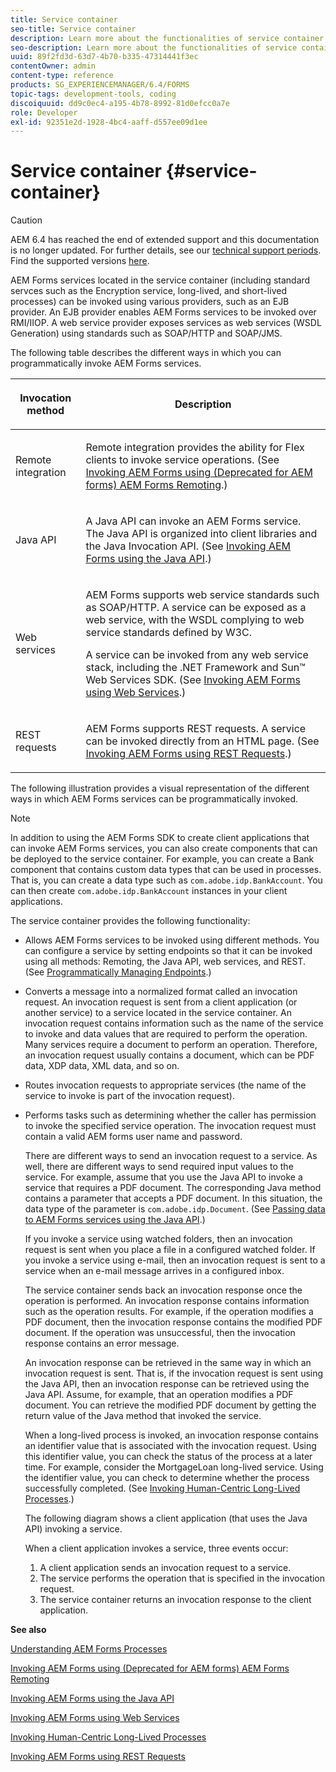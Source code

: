 ```yaml
---
title: Service container
seo-title: Service container
description: Learn more about the functionalities of service container. In addition, the article also describes the different ways in which you can programmatically invoke AEM Forms services.
seo-description: Learn more about the functionalities of service container. In addition, the article also describes the different ways in which you can programmatically invoke AEM Forms services.
uuid: 89f2fd3d-63d7-4b70-b335-47314441f3ec
contentOwner: admin
content-type: reference
products: SG_EXPERIENCEMANAGER/6.4/FORMS
topic-tags: development-tools, coding
discoiquuid: dd9c0ec4-a195-4b78-8992-81d0efcc0a7e
role: Developer
exl-id: 92351e2d-1928-4bc4-aaff-d557ee09d1ee
---
```

# Service container {#service-container}

>[!CAUTION]
>
>AEM 6.4 has reached the end of extended support and this documentation is no longer updated. For further details, see our [technical support periods](https://helpx.adobe.com/support/programs/eol-matrix.html). Find the supported versions [here](https://experienceleague.adobe.com/docs/).

AEM Forms services located in the service container (including standard servces such as the Encryption service, long-lived, and short-lived processes) can be invoked using various providers, such as an EJB provider. An EJB provider enables AEM Forms services to be invoked over RMI/IIOP. A web service provider exposes services as web services (WSDL Generation) using standards such as SOAP/HTTP and SOAP/JMS.

The following table describes the different ways in which you can programmatically invoke AEM Forms services. 

<table>
 <thead>
  <tr>
   <th><p>Invocation method</p></th> 
   <th><p>Description</p></th> 
  </tr> 
 </thead> 
 <tbody>
  <tr>
   <td><p>Remote integration</p></td> 
   <td><p>Remote integration provides the ability for Flex clients to invoke service operations. (See <a href="/help/forms/developing/invoking-aem-forms-using-remoting.md#invoking-aem-forms-using-remoting">Invoking AEM Forms using (Deprecated for AEM forms) AEM Forms Remoting</a>.)</p></td> 
  </tr> 
  <tr>
   <td><p>Java API</p></td> 
   <td><p>A Java API can invoke an AEM Forms service. The Java API is organized into client libraries and the Java Invocation API. (See <a href="/help/forms/developing/invoking-aem-forms-using-java.md#invoking-aem-forms-using-the-java-api">Invoking AEM Forms using the Java API</a>.)</p></td> 
  </tr> 
  <tr>
   <td><p>Web services</p></td> 
   <td><p>AEM Forms supports web service standards such as SOAP/HTTP. A service can be exposed as a web service, with the WSDL complying to web service standards defined by W3C.</p><p>A service can be invoked from any web service stack, including the .NET Framework and Sun™ Web Services SDK. (See <a href="/help/forms/developing/invoking-aem-forms-using-web.md#invoking-aem-forms-using-web-services">Invoking AEM Forms using Web Services</a>.)</p></td> 
  </tr> 
  <tr>
   <td><p>REST requests</p></td> 
   <td><p>AEM Forms supports REST requests. A service can be invoked directly from an HTML page. (See <a href="/help/forms/developing/invoking-aem-forms-using-rest.md#invoking-aem-forms-using-rest-requests">Invoking AEM Forms using REST Requests</a>.)</p></td> 
  </tr> 
 </tbody> 
</table>

The following illustration provides a visual representation of the different ways in which AEM Forms services can be programmatically invoked.

>[!NOTE]
>
>In addition to using the AEM Forms SDK to create client applications that can invoke AEM Forms services, you can also create components that can be deployed to the service container. For example, you can create a Bank component that contains custom data types that can be used in processes. That is, you can create a data type such as `com.adobe.idp.BankAccount`. You can then create `com.adobe.idp.BankAccount` instances in your client applications.

The service container provides the following functionality:

* Allows AEM Forms services to be invoked using different methods. You can configure a service by setting endpoints so that it can be invoked using all methods: Remoting, the Java API, web services, and REST. (See [Programmatically Managing Endpoints](/help/forms/developing/programmatically-endpoints.md#programmatically-managing-endpoints).)
* Converts a message into a normalized format called an invocation request. An invocation request is sent from a client application (or another service) to a service located in the service container. An invocation request contains information such as the name of the service to invoke and data values that are required to perform the operation. Many services require a document to perform an operation. Therefore, an invocation request usually contains a document, which can be PDF data, XDP data, XML data, and so on. 
* Routes invocation requests to appropriate services (the name of the service to invoke is part of the invocation request). 
* Performs tasks such as determining whether the caller has permission to invoke the specified service operation. The invocation request must contain a valid AEM forms user name and password.

  There are different ways to send an invocation request to a service. As well, there are different ways to send required input values to the service. For example, assume that you use the Java API to invoke a service that requires a PDF document. The corresponding Java method contains a parameter that accepts a PDF document. In this situation, the data type of the parameter is `com.adobe.idp.Document`. (See [Passing data to AEM Forms services using the Java API](/help/forms/developing/invoking-aem-forms-using-java.md#passing-data-to-aem-forms-services-using-the-java-api).)

  If you invoke a service using watched folders, then an invocation request is sent when you place a file in a configured watched folder. If you invoke a service using e-mail, then an invocation request is sent to a service when an e-mail message arrives in a configured inbox.

  The service container sends back an invocation response once the operation is performed. An invocation response contains information such as the operation results. For example, if the operation modifies a PDF document, then the invocation response contains the modified PDF document. If the operation was unsuccessful, then the invocation response contains an error message.

  An invocation response can be retrieved in the same way in which an invocation request is sent. That is, if the invocation request is sent using the Java API, then an invocation response can be retrieved using the Java API. Assume, for example, that an operation modifies a PDF document. You can retrieve the modified PDF document by getting the return value of the Java method that invoked the service.

  When a long-lived process is invoked, an invocation response contains an identifier value that is associated with the invocation request. Using this identifier value, you can check the status of the process at a later time. For example, consider the MortgageLoan long-lived service. Using the identifier value, you can check to determine whether the process successfully completed. (See [Invoking Human-Centric Long-Lived Processes](/help/forms/developing/invoking-human-centric-long-lived.md#invoking-human-centric-long-lived-processes).)

  The following diagram shows a client application (that uses the Java API) invoking a service.

  When a client application invokes a service, three events occur:

    1. A client application sends an invocation request to a service. 
    1. The service performs the operation that is specified in the invocation request.
    1. The service container returns an invocation response to the client application.

**See also**

[Understanding AEM Forms Processes](/help/forms/developing/aem-forms-processes.md#understanding-aem-forms-processes)

[Invoking AEM Forms using (Deprecated for AEM forms) AEM Forms Remoting](/help/forms/developing/invoking-aem-forms-using-remoting.md#invoking-aem-forms-using-remoting)

[Invoking AEM Forms using the Java API](/help/forms/developing/invoking-aem-forms-using-java.md#invoking-aem-forms-using-the-java-api)

[Invoking AEM Forms using Web Services](/help/forms/developing/invoking-aem-forms-using-web.md#invoking-aem-forms-using-web-services)

[Invoking Human-Centric Long-Lived Processes](/help/forms/developing/invoking-human-centric-long-lived.md#invoking-human-centric-long-lived-processes)

[Invoking AEM Forms using REST Requests](/help/forms/developing/invoking-aem-forms-using-rest.md#invoking-aem-forms-using-rest-requests)
